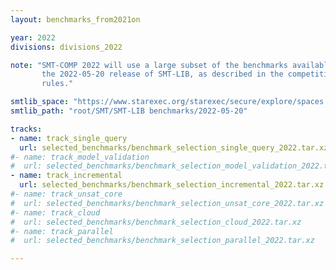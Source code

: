 ```yaml
---
layout: benchmarks_from2021on

year: 2022
divisions: divisions_2022

note: "SMT-COMP 2022 will use a large subset of the benchmarks available within
       the 2022-05-20 release of SMT-LIB, as described in the competition
       rules."

smtlib_space: "https://www.starexec.org/starexec/secure/explore/spaces.jsp?id=521765"
smtlib_path: "root/SMT/SMT-LIB benchmarks/2022-05-20"

tracks:
- name: track_single_query
  url: selected_benchmarks/benchmark_selection_single_query_2022.tar.xz
#- name: track_model_validation
#  url: selected_benchmarks/benchmark_selection_model_validation_2022.tar.xz
- name: track_incremental
  url: selected_benchmarks/benchmark_selection_incremental_2022.tar.xz
#- name: track_unsat_core
#  url: selected_benchmarks/benchmark_selection_unsat_core_2022.tar.xz
#- name: track_cloud
#  url: selected_benchmarks/benchmark_selection_cloud_2022.tar.xz
#- name: track_parallel
#  url: selected_benchmarks/benchmark_selection_parallel_2022.tar.xz

---
```

